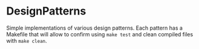 # DesignPatterns
Simple implementations of various design patterns. Each pattern has a Makefile that will allow to confirm using `make test` and clean compiled files with `make clean`.
